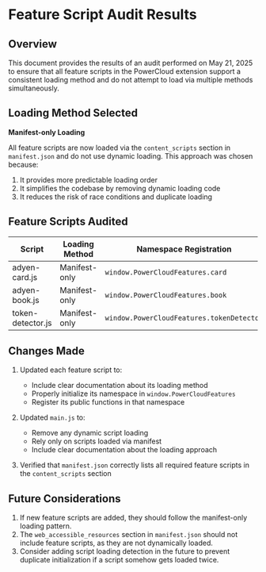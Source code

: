 # Feature Script Audit Results

## Overview

This document provides the results of an audit performed on May 21, 2025 to ensure that all feature scripts in the PowerCloud extension support a consistent loading method and do not attempt to load via multiple methods simultaneously.

## Loading Method Selected

**Manifest-only Loading**

All feature scripts are now loaded via the `content_scripts` section in `manifest.json` and do not use dynamic loading. This approach was chosen because:

1. It provides more predictable loading order
2. It simplifies the codebase by removing dynamic loading code
3. It reduces the risk of race conditions and duplicate loading

## Feature Scripts Audited

| Script | Loading Method | Namespace Registration | Status |
|--------|---------------|------------------------|--------|
| adyen-card.js | Manifest-only | `window.PowerCloudFeatures.card` | ✅ |
| adyen-book.js | Manifest-only | `window.PowerCloudFeatures.book` | ✅ |
| token-detector.js | Manifest-only | `window.PowerCloudFeatures.tokenDetector` | ✅ |

## Changes Made

1. Updated each feature script to:
   - Include clear documentation about its loading method
   - Properly initialize its namespace in `window.PowerCloudFeatures`
   - Register its public functions in that namespace

2. Updated `main.js` to:
   - Remove any dynamic script loading
   - Rely only on scripts loaded via manifest
   - Include clear documentation about the loading approach

3. Verified that `manifest.json` correctly lists all required feature scripts in the `content_scripts` section

## Future Considerations

1. If new feature scripts are added, they should follow the manifest-only loading pattern.
2. The `web_accessible_resources` section in `manifest.json` should not include feature scripts, as they are not dynamically loaded.
3. Consider adding script loading detection in the future to prevent duplicate initialization if a script somehow gets loaded twice.
